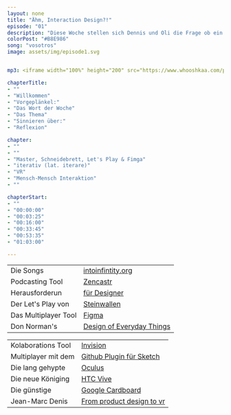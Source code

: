 ```yaml
---
layout: none
title: "Ähm, Interaction Design?!"
episode: "01"
description: "Diese Woche stellen sich Dennis und Oli die Frage ob ein Multiplayer alleine reicht, Iterationen im Prozess funktionieren und wie wir VR sehen"
colorPost: "#B8E986"
song: "vosotros"
image: assets/img/episode1.svg


mp3: <iframe width="100%" height="200" src="https://www.whooshkaa.com/player/episode/id/88765?visual=true" frameborder="0"></iframe>

chapterTitle:
- ""
- "Willkommen"
- "Vorgeplänkel:"
- "Das Wort der Woche"
- "Das Thema"
- "Sinnieren über:"
- "Reflexion"

chapter:
- ""
- ""
- "Master, Schneidebrett, Let's Play & Fimga"
- "iterativ (lat. iterare)"
- "VR"
- "Mensch-Mensch Interaktion"
- ""

chapterStart:
- ""
- "00:00:00"
- "00:03:25"
- "00:16:00"
- "00:33:45"
- "00:53:35"
- "01:03:00"

---
```


<!-- nach 8 einträgen ein neues table erstellen, danke :) !-->

| | |
|:-|:-|
| Die Songs | [intoinfintity.org](http://www.intoinfintity.org) |
| Podcasting Tool | [Zencastr](http://www.zencastr.com) |
| Herausforderun| [für Designer](http://bit.ly/umfrage_doku_design) |
| Der Let's Play von | [Steinwallen](https://www.youtube.com/user/Steinwallen) |
| Das Multiplayer Tool | [Figma](htpp://www.figma.com) |
| Don Norman's | [Design of Everyday Things](https://en.wikipedia.org/wiki/The_Design_of_Everyday_Things) |

| | |
|:-|:-|
| Kolaborations Tool | [Invision](http://www.invision.com) |
| Multiplayer mit dem | [Github Plugin für Sketch](https://github.com/mathieudutour/git-sketch-plugin) |
| Die lang gehypte | [Oculus](https://www.oculus.com/) |
| Die neue Königing | [HTC Vive](https://www.vive.com/de/) |
| Die günstige | [Google Cardboard](https://vr.google.com/cardboard/) |
| Jean-Marc Denis | [From product design to vr](https://medium.com/google-design/from-product-design-to-virtual-reality-be46fa793e9b#.ixyccymnc) |
